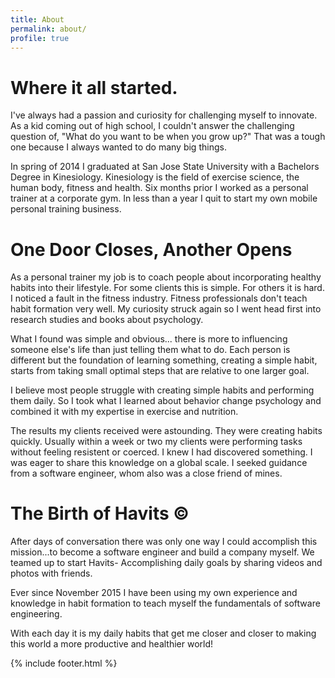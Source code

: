 ```yaml
---
title: About
permalink: about/
profile: true
---
```


# Where it all started.

I've always had a passion and curiosity for challenging myself to innovate. As a kid coming out of high school, I couldn't answer the challenging question of, "What do you want to be when you grow up?" That was a tough one because I always wanted to do many big things. 

In spring of 2014 I graduated at San Jose State University with a Bachelors Degree in Kinesiology. Kinesiology is the field of exercise science, the human body, fitness and health. Six months prior I worked as a personal trainer at a corporate gym. In less than a year I quit to start my own mobile personal training business.

# One Door Closes, Another Opens

As a personal trainer my job is to coach people about incorporating healthy habits into their lifestyle. For some clients this is simple. For others it is hard. I noticed a fault in the fitness industry. Fitness professionals don't teach habit formation very well. My curiosity struck again so I went head first into research studies and books about psychology.

What I found was simple and obvious... there is more to influencing someone else's life than just telling them what to do. Each person is different but the foundation of learning something, creating a simple habit, starts from taking small optimal steps that are relative to one larger goal.

I believe most people struggle with creating simple habits and performing them daily. So I took what I learned about behavior change psychology and combined it with my expertise in exercise and nutrition.

The results my clients received were astounding. They were creating habits quickly. Usually within a week or two my clients were performing tasks without feeling resistent or coerced. I knew I had discovered something.
I was eager to share this knowledge on a global scale. I seeked guidance from a software engineer, whom also was a close friend of mines.

# The Birth of Havits ©

After days of conversation there was only one way I could accomplish this mission...to become a software engineer and build a company myself. We teamed up to start Havits- Accomplishing daily goals by sharing videos and photos with friends.

Ever since November 2015 I have been using my own experience and knowledge in habit formation to teach myself the fundamentals of software engineering.

With each day it is my daily habits that get me closer and closer to making this world a more productive and healthier world!

{% include footer.html %}
